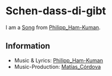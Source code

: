 # Schen-dass-di-gibt <a id="0"/>

I am a [Song](90000011.md) from [Philipp_Ham-Kuman](70000070.md).

## Information <a id="1000"/>

- Music & Lyrics: [Philipp_Ham-Kuman](70000070.md)
- Music-Production: [Matías_Córdova](70000071.md)
